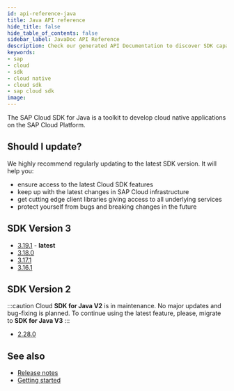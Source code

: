```yaml
---
id: api-reference-java
title: Java API reference
hide_title: false
hide_table_of_contents: false
sidebar_label: JavaDoc API Reference
description: Check our generated API Documentation to discover SDK capabilities via code
keywords:
- sap
- cloud
- sdk
- cloud native
- cloud sdk
- sap cloud sdk
image:
---
```


The SAP Cloud SDK for Java is a toolkit to develop cloud native applications on the SAP Cloud Platform.

## Should I update? ##
We highly recommend regularly updating to the latest SDK version. It will help you:

- ensure access to the latest Cloud SDK features
- keep up with the latest changes in SAP Cloud infrastructure
- get cutting edge client libraries giving access to all underlying services
- protect yourself from bugs and breaking changes in the future

## SDK Version 3 ##
- [3.19.1](https://help.sap.com/doc/8acea3c74bce484ea95dc9483aad4d81/1.0/en-US/index.html) - **latest**
- [3.18.0](https://help.sap.com/doc/2e07eccb70364934adc2e01239828e6b/1.0/en-US/index.html)
- [3.17.1](https://help.sap.com/doc/a3be0ed889004b9485c980357ab6ad52/1.0/en-US/index.html)
- [3.16.1](https://help.sap.com/doc/059aaed870b44d8e8e24938c505b8120/1.0/en-US/index.html)

## SDK Version 2  ##
:::caution
Cloud **SDK for Java V2** is in maintenance. No major updates and bug-fixing is planned.
To continue using the latest feature, please, migrate to **SDK for Java V3**
:::

- [2.28.0](https://help.sap.com/doc/3e8c7a614a8b49a8806bd0392e7b78d6/1.0/en-US/index.html)

## See also ##
- [Release notes](https://help.sap.com/doc/6c02295dfa8f47cf9c08a19f2e172901/1.0/en-US/index.html )
- [Getting started](getting-started )
